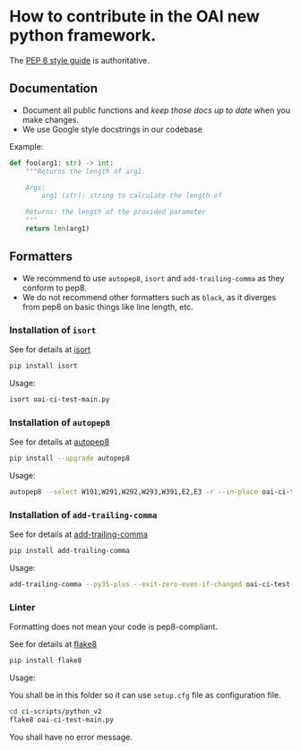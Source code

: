 # How to contribute in the OAI new python framework. #

The [PEP 8 style guide](https://www.python.org/dev/peps/pep-0008/) is authoritative.

## Documentation ##

*  Document all public functions and *keep those docs up to date* when you make changes.
*  We use Google style docstrings in our codebase

Example:

```python
def foo(arg1: str) -> int:
    """Returns the length of arg1.

    Args:
        arg1 (str): string to calculate the length of

    Returns: the length of the provided parameter
    """
    return len(arg1)
```

## Formatters ##

* We recommend to use `autopep8`, `isort` and `add-trailing-comma` as they conform to pep8.
* We do not recommend other formatters such as `black`, as it diverges from pep8 on basic things like line length, etc.

### Installation of `isort` ###

See for details at [isort](https://pypi.org/project/isort/)

```bash
pip install isort
```

Usage:

```bash
isort oai-ci-test-main.py
```

### Installation of `autopep8` ###

See for details at [autopep8](https://pypi.org/project/autopep8/)

```bash
pip install --upgrade autopep8
```

Usage:

```bash
autopep8 --select W191,W291,W292,W293,W391,E2,E3 -r --in-place oai-ci-test-main.py
```

### Installation of `add-trailing-comma` ###

See for details at [add-trailing-comma](https://pypi.org/project/add-trailing-comma/)

```bash
pip install add-trailing-comma
```

Usage:

```bash
add-trailing-comma --py35-plus --exit-zero-even-if-changed oai-ci-test-main.py
```

### Linter ###

Formatting does not mean your code is pep8-compliant.

See for details at [flake8](https://pypi.org/project/flake8/)

```bash
pip install flake8
```

Usage:

You shall be in this folder so it can use `setup.cfg` file as configuration file.

```bash
cd ci-scripts/python_v2
flake8 oai-ci-test-main.py
```

You shall have no error message.
